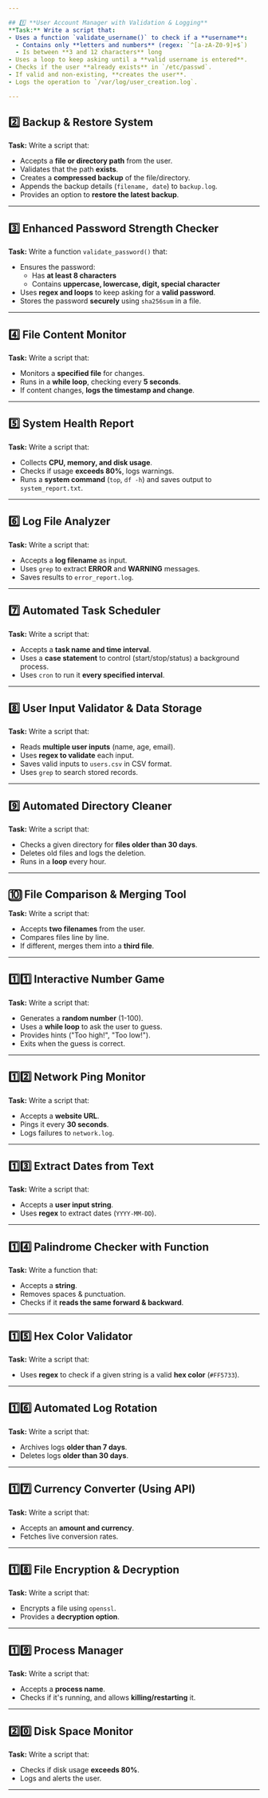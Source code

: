 ```yaml
---

## 1️⃣ **User Account Manager with Validation & Logging**
**Task:** Write a script that:
- Uses a function `validate_username()` to check if a **username**:
  - Contains only **letters and numbers** (regex: `^[a-zA-Z0-9]+$`)
  - Is between **3 and 12 characters** long
- Uses a loop to keep asking until a **valid username is entered**.
- Checks if the user **already exists** in `/etc/passwd`.
- If valid and non-existing, **creates the user**.
- Logs the operation to `/var/log/user_creation.log`.

---
```


## 2️⃣ **Backup & Restore System**
**Task:** Write a script that:
- Accepts a **file or directory path** from the user.
- Validates that the path **exists**.
- Creates a **compressed backup** of the file/directory.
- Appends the backup details (`filename, date`) to `backup.log`.
- Provides an option to **restore the latest backup**.

---

## 3️⃣ **Enhanced Password Strength Checker**
**Task:** Write a function `validate_password()` that:
- Ensures the password:
  - Has **at least 8 characters**
  - Contains **uppercase, lowercase, digit, special character**
- Uses **regex and loops** to keep asking for a **valid password**.
- Stores the password **securely** using `sha256sum` in a file.

---

## 4️⃣ **File Content Monitor**
**Task:** Write a script that:
- Monitors a **specified file** for changes.
- Runs in a **while loop**, checking every **5 seconds**.
- If content changes, **logs the timestamp and change**.

---

## 5️⃣ **System Health Report**
**Task:** Write a script that:
- Collects **CPU, memory, and disk usage**.
- Checks if usage **exceeds 80%**, logs warnings.
- Runs a **system command** (`top`, `df -h`) and saves output to `system_report.txt`.

---

## 6️⃣ **Log File Analyzer**
**Task:** Write a script that:
- Accepts a **log filename** as input.
- Uses `grep` to extract **ERROR** and **WARNING** messages.
- Saves results to `error_report.log`.

---

## 7️⃣ **Automated Task Scheduler**
**Task:** Write a script that:
- Accepts a **task name and time interval**.
- Uses a **case statement** to control (start/stop/status) a background process.
- Uses `cron` to run it **every specified interval**.

---

## 8️⃣ **User Input Validator & Data Storage**
**Task:** Write a script that:
- Reads **multiple user inputs** (name, age, email).
- Uses **regex to validate** each input.
- Saves valid inputs to `users.csv` in CSV format.
- Uses `grep` to search stored records.

---

## 9️⃣ **Automated Directory Cleaner**
**Task:** Write a script that:
- Checks a given directory for **files older than 30 days**.
- Deletes old files and logs the deletion.
- Runs in a **loop** every hour.

---

## 🔟 **File Comparison & Merging Tool**
**Task:** Write a script that:
- Accepts **two filenames** from the user.
- Compares files line by line.
- If different, merges them into a **third file**.

---

## 1️⃣1️⃣ **Interactive Number Game**
**Task:** Write a script that:
- Generates a **random number** (1-100).
- Uses a **while loop** to ask the user to guess.
- Provides hints ("Too high!", "Too low!").
- Exits when the guess is correct.

---

## 1️⃣2️⃣ **Network Ping Monitor**
**Task:** Write a script that:
- Accepts a **website URL**.
- Pings it every **30 seconds**.
- Logs failures to `network.log`.

---

## 1️⃣3️⃣ **Extract Dates from Text**
**Task:** Write a script that:
- Accepts a **user input string**.
- Uses **regex** to extract dates (`YYYY-MM-DD`).

---

## 1️⃣4️⃣ **Palindrome Checker with Function**
**Task:** Write a function that:
- Accepts a **string**.
- Removes spaces & punctuation.
- Checks if it **reads the same forward & backward**.

---

## 1️⃣5️⃣ **Hex Color Validator**
**Task:** Write a script that:
- Uses **regex** to check if a given string is a valid **hex color** (`#FF5733`).

---

## 1️⃣6️⃣ **Automated Log Rotation**
**Task:** Write a script that:
- Archives logs **older than 7 days**.
- Deletes logs **older than 30 days**.

---

## 1️⃣7️⃣ **Currency Converter (Using API)**
**Task:** Write a script that:
- Accepts an **amount and currency**.
- Fetches live conversion rates.

---

## 1️⃣8️⃣ **File Encryption & Decryption**
**Task:** Write a script that:
- Encrypts a file using `openssl`.
- Provides a **decryption option**.

---

## 1️⃣9️⃣ **Process Manager**
**Task:** Write a script that:
- Accepts a **process name**.
- Checks if it's running, and allows **killing/restarting** it.

---

## 2️⃣0️⃣ **Disk Space Monitor**
**Task:** Write a script that:
- Checks if disk usage **exceeds 80%**.
- Logs and alerts the user.

---
